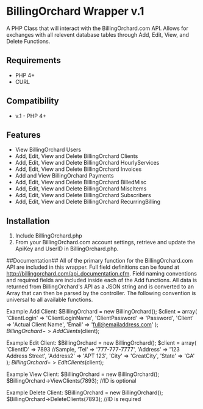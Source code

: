 # BillingOrchard Wrapper v.1 #

A PHP Class that will interact with the BillingOrchard.com API.
Allows for exchanges with all relevent database tables through Add, Edit, View, and Delete Functions.

## Requirements ##

* PHP 4+
* CURL

## Compatibility ##

* v.1 - PHP 4+

## Features ##

* View BillingOrchard Users
* Add, Edit, View and Delete BillingOrchard Clients
* Add, Edit, View and Delete BillingOrchard HourlyServices
* Add, Edit, View and Delete BillingOrchard Invoices
* Add and View BillingOrchard Payments
* Add, Edit, View and Delete BillingOrchard BilledMisc
* Add, Edit, View and Delete BillingOrchard MiscItems
* Add, Edit, View and Delete BillingOrchard Subscribers
* Add, Edit, View and Delete BillingOrchard RecurringBilling

## Installation ##

1. Include BillingOrchard.php
2. From your BillingOrchard.com account settings, retrieve and update the ApiKey and UserID in BillingOrchard.php.

##Documentation##
All of the primary function for the BillingOrchard.com API are included in this wrapper. Full field definitions can be found at http://billingorchard.com/api_documentation.cfm. Field naming conventions and required fields are included inside each of the Add functions. All data is returned from BillingOrchard's API as a JSON string and is converted to an Array that can then be parsed by the controller. The following convention is universal to all available functions. 

Example Add Client:
$BillingOrchard = new BillingOrchard();
$client = array(
	'ClientLogin' => 'ClientLoginName',
	'ClientPassword' => 'Password',
	'Client' => 'Actual Client Name',
	'Email' => 'full@emailaddress.com'
);
$BillingOrchard->AddClients($client);

Example Edit Client:
$BillingOrchard = new BillingOrchard();
$client = array(
	'ClientID' => 7893 //Sample,
	'Tel' => '777-777-7777',
	'Address' => '123 Address Street',
	'Address2' => 'APT 123',
	'City' => 'GreatCity',
	'State' => 'GA'
);
$BillingOrchard->EditClients($client);

Example View Client:
$BillingOrchard = new BillingOrchard();
$BillingOrchard->ViewClients(7893); //ID is optional

Example Delete Client:
$BillingOrchard = new BillingOrchard();
$BillingOrchard->DeleteClients(7893); //ID is required